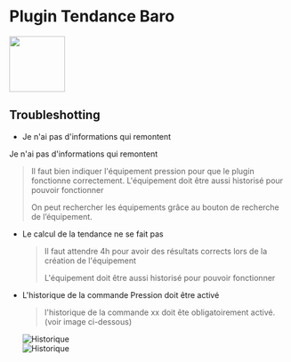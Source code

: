# Plugin Tendance Baro

<img src="{{site.baseurl}}/plugin-tendance_baro/{{site.img}}/baro_icon.png" class="pluginLogo" width="100" />

## Troubleshotting

- Je n'ai pas d'informations qui remontent

 Je n'ai pas d'informations qui remontent

  > Il faut bien indiquer l'équipement pression pour que le plugin fonctionne correctement. L'équipement doit être aussi historisé pour pouvoir fonctionner
  >
  > On peut rechercher les équipements grâce au bouton de recherche de l’équipement.

- Le calcul de la tendance ne se fait pas
  > Il faut attendre 4h pour avoir des résultats corrects lors de la création de l'équipement
  >
  > L'équipement doit être aussi historisé pour pouvoir fonctionner

- L'historique de la commande Pression doit être activé
  
  > l'historique de la commande xx doit ête obligatoirement activé.
  (voir image ci-dessous)<br/>
  
  ![Historique](../{{site.img}}/pression1.png)
  <br/>
  ![Historique](../{{site.img}}/pression2.png)
